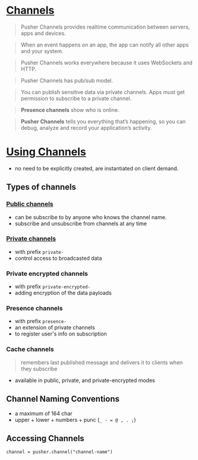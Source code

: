 # [Channels](https://pusher.com/docs/channels/)

> Pusher Channels provides realtime communication between servers, apps and devices.

> When an event happens on an app, the app can notify all other apps and your system.

> Pusher Channels works everywhere because it uses WebSockets and HTTP.

> Pusher Channels has pub/sub model.

> You can publish sensitive data via private channels.
> Apps must get permission to subscribe to a private channel.

> **Presence channels** show who is online.

> **Pusher Channels** tells you everything that’s happening,
> so you can debug, analyze and record your application’s activity.

# [Using Channels](https://pusher.com/docs/channels/using_channels/channels/)

- no need to be explicitly created, are instantiated on client demand.

## Types of channels

### [Public channels](https://pusher.com/docs/channels/using_channels/public-channels/)

- can be subscribe to by anyone who knows the channel name.
- subscribe and unsubscribe from channels at any time

### [Private channels](https://pusher.com/docs/channels/using_channels/private-channels/)

- with prefix `private-`
- control access to broadcasted data

### Private encrypted channels

- with prefix `private-encrypted-`
- adding encryption of the data payloads

### Presence channels

- with prefix `presence-`
- an extension of private channels
- to register user's info on subscription

### Cache channels

> remembers last published message and delivers it to clients when they subscribe

- available in public, private, and private-encrypted modes

## Channel Naming Conventions

- a maximum of 164 char
- upper + lower + numbers + punc (`_ - = @ , . ;`)

## Accessing Channels

`channel = pusher.channel("channel-name")`
